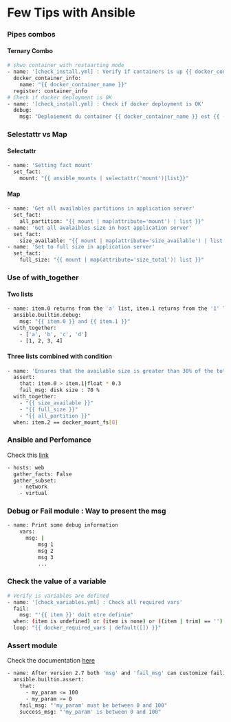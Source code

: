 # Few Tips with Ansible

### Pipes combos

#### Ternary Combo

```sh
# shwo container with restaarting mode
- name: '[check_install.yml] : Verify if containers is up {{ docker_container_name }}'
  docker_container_info: 
    name: "{{ docker_container_name }}"
  register: container_info
# Check if docker deployment is OK
- name: '[check_install.yml] : Check if docker deployment is OK'
  debug:
    msg: "Deploiement du container {{ docker_container_name }} est {{ (container_info.exists and container_info.container.State.Running) | ternary('OK', 'KO') }}"
```

### Selestattr vs Map

#### Selectattr

```sh
- name: 'Setting fact mount'
  set_fact:
    mount: "{{ ansible_mounts | selectattr('mount')|list}}"
```

#### Map

```sh
- name: 'Get all availables partitions in application server'
  set_fact:
    all_partition: "{{ mount | map(attribute='mount') | list }}"
- name: 'Get all avalaibles size in host application server'
  set_fact:
    size_available: "{{ mount | map(attribute='size_available') | list }}"
- name: 'Set to full size in application server'
  set_fact:
    full_size: "{{ mount | map(attribute='size_total')| list }}"
```

### Use of with_together

#### Two lists

```sh
- name: item.0 returns from the 'a' list, item.1 returns from the '1' list
  ansible.builtin.debug:
    msg: "{{ item.0 }} and {{ item.1 }}"
  with_together:
    - ['a', 'b', 'c', 'd']
    - [1, 2, 3, 4]
```

#### Three lists combined with condition

```sh
- name: 'Ensures that the available size is greater than 30% of the total size'
  assert:
    that: item.0 > item.1|float * 0.3
    fail_msg: disk size : 70 %
  with_together:
    - "{{ size_available }}"
    - "{{ full_size }}"
    - "{{ all_partition }}"
  when: item.2 == docker_mount_fs[0]
```

### Ansible and Perfomance
Check this [link]([https://docs.ansible.com/ansible/latest/collections/ansible/builtin/assert_module.html](https://devopssec.fr/article/accelerer-performances-playbook))

```sh
- hosts: web
  gather_facts: False
  gather_subset:
    - network
    - virtual
```

### Debug or Fail module : Way to present the msg

```sh
- name: Print some debug information 
    vars: 
      msg: |
          msg 1
          msg 2
          msg 3
          ...
```

### Check the value of a variable

```sh
# Verify is variables are defined
- name: '[check_variables.yml] : Check all required vars'
  fail: 
    msg: "'{{ item }}' doit etre definie"
  when: (item is undefined) or (item is none) or ((item | trim) == '')
  loop: "{{ docker_required_vars | default([]) }}"
```

### Assert module
Check the documentation [here](https://docs.ansible.com/ansible/latest/collections/ansible/builtin/assert_module.html)

```sh
- name: After version 2.7 both 'msg' and 'fail_msg' can customize failing assertion message
  ansible.builtin.assert:
    that:
      - my_param <= 100
      - my_param >= 0
    fail_msg: "'my_param' must be between 0 and 100"
    success_msg: "'my_param' is between 0 and 100"
```
